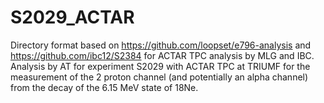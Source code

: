 # S2029_ACTAR
Directory format based on https://github.com/loopset/e796-analysis and https://github.com/ibc12/S2384 for ACTAR TPC analysis by MLG and IBC.
Analysis by AT for experiment S2029 with ACTAR TPC at TRIUMF for the measurement of the 2 proton channel (and potentially an alpha channel) from the decay of the 6.15 MeV state of 18Ne.

